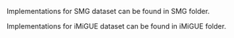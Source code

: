 Implementations for SMG dataset can be found in SMG folder.

Implementations for iMiGUE dataset can be found in iMiGUE folder.

